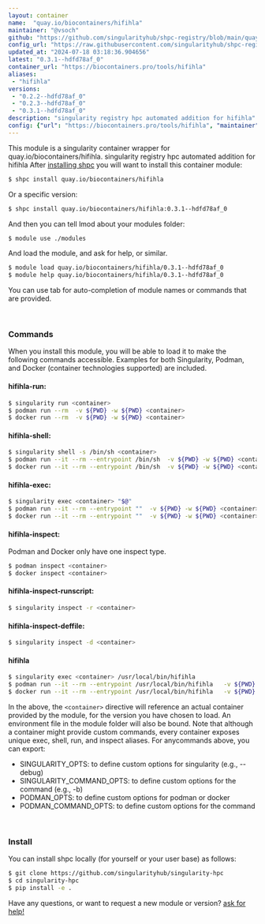 ```yaml
---
layout: container
name:  "quay.io/biocontainers/hifihla"
maintainer: "@vsoch"
github: "https://github.com/singularityhub/shpc-registry/blob/main/quay.io/biocontainers/hifihla/container.yaml"
config_url: "https://raw.githubusercontent.com/singularityhub/shpc-registry/main/quay.io/biocontainers/hifihla/container.yaml"
updated_at: "2024-07-18 03:18:36.904656"
latest: "0.3.1--hdfd78af_0"
container_url: "https://biocontainers.pro/tools/hifihla"
aliases:
 - "hifihla"
versions:
 - "0.2.2--hdfd78af_0"
 - "0.2.3--hdfd78af_0"
 - "0.3.1--hdfd78af_0"
description: "singularity registry hpc automated addition for hifihla"
config: {"url": "https://biocontainers.pro/tools/hifihla", "maintainer": "@vsoch", "description": "singularity registry hpc automated addition for hifihla", "latest": {"0.3.1--hdfd78af_0": "sha256:0a3807a7d5537293c3456ce03dcd1fa39a013bd3235e15c798821584c37736e4"}, "tags": {"0.2.2--hdfd78af_0": "sha256:f5efb93d34dea99aed8d8de49295279ee7685b6ce84a57b16f2008be5af8b0ac", "0.2.3--hdfd78af_0": "sha256:90a0fd81202c4bc91a8abdbd43cdf9bc679ed7b6ceeee599b496b49e0d2010cd", "0.3.1--hdfd78af_0": "sha256:0a3807a7d5537293c3456ce03dcd1fa39a013bd3235e15c798821584c37736e4"}, "docker": "quay.io/biocontainers/hifihla", "aliases": {"hifihla": "/usr/local/bin/hifihla"}}
---
```


This module is a singularity container wrapper for quay.io/biocontainers/hifihla.
singularity registry hpc automated addition for hifihla
After [installing shpc](#install) you will want to install this container module:


```bash
$ shpc install quay.io/biocontainers/hifihla
```

Or a specific version:

```bash
$ shpc install quay.io/biocontainers/hifihla:0.3.1--hdfd78af_0
```

And then you can tell lmod about your modules folder:

```bash
$ module use ./modules
```

And load the module, and ask for help, or similar.

```bash
$ module load quay.io/biocontainers/hifihla/0.3.1--hdfd78af_0
$ module help quay.io/biocontainers/hifihla/0.3.1--hdfd78af_0
```

You can use tab for auto-completion of module names or commands that are provided.

<br>

### Commands

When you install this module, you will be able to load it to make the following commands accessible.
Examples for both Singularity, Podman, and Docker (container technologies supported) are included.

#### hifihla-run:

```bash
$ singularity run <container>
$ podman run --rm  -v ${PWD} -w ${PWD} <container>
$ docker run --rm  -v ${PWD} -w ${PWD} <container>
```

#### hifihla-shell:

```bash
$ singularity shell -s /bin/sh <container>
$ podman run --it --rm --entrypoint /bin/sh  -v ${PWD} -w ${PWD} <container>
$ docker run --it --rm --entrypoint /bin/sh  -v ${PWD} -w ${PWD} <container>
```

#### hifihla-exec:

```bash
$ singularity exec <container> "$@"
$ podman run --it --rm --entrypoint ""  -v ${PWD} -w ${PWD} <container> "$@"
$ docker run --it --rm --entrypoint ""  -v ${PWD} -w ${PWD} <container> "$@"
```

#### hifihla-inspect:

Podman and Docker only have one inspect type.

```bash
$ podman inspect <container>
$ docker inspect <container>
```

#### hifihla-inspect-runscript:

```bash
$ singularity inspect -r <container>
```

#### hifihla-inspect-deffile:

```bash
$ singularity inspect -d <container>
```


#### hifihla

```bash
$ singularity exec <container> /usr/local/bin/hifihla
$ podman run --it --rm --entrypoint /usr/local/bin/hifihla   -v ${PWD} -w ${PWD} <container> -c " $@"
$ docker run --it --rm --entrypoint /usr/local/bin/hifihla   -v ${PWD} -w ${PWD} <container> -c " $@"
```



In the above, the `<container>` directive will reference an actual container provided
by the module, for the version you have chosen to load. An environment file in the
module folder will also be bound. Note that although a container
might provide custom commands, every container exposes unique exec, shell, run, and
inspect aliases. For anycommands above, you can export:

 - SINGULARITY_OPTS: to define custom options for singularity (e.g., --debug)
 - SINGULARITY_COMMAND_OPTS: to define custom options for the command (e.g., -b)
 - PODMAN_OPTS: to define custom options for podman or docker
 - PODMAN_COMMAND_OPTS: to define custom options for the command

<br>

### Install

You can install shpc locally (for yourself or your user base) as follows:

```bash
$ git clone https://github.com/singularityhub/singularity-hpc
$ cd singularity-hpc
$ pip install -e .
```

Have any questions, or want to request a new module or version? [ask for help!](https://github.com/singularityhub/singularity-hpc/issues)
